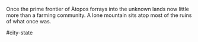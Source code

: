 Once the prime frontier of Àtopos forrays into the unknown lands now little more than a farming community. A lone mountain sits atop most of the ruins of what once was.

#city-state 